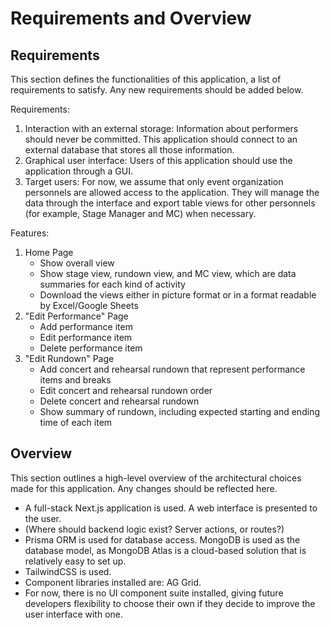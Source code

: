 # Requirements and Overview

## Requirements

This section defines the functionalities of this application, a list of requirements to satisfy. Any new requirements should be added below.

Requirements:

1. Interaction with an external storage: Information about performers should never be committed. This application should connect to an external database that stores all those information.
2. Graphical user interface: Users of this application should use the application through a GUI.
3. Target users: For now, we assume that only event organization personnels are allowed access to the application. They will manage the data through the interface and export table views for other personnels (for example, Stage Manager and MC) when necessary.

Features:

1. Home Page
    - Show overall view
    - Show stage view, rundown view, and MC view, which are data summaries for each kind of activity
    - Download the views either in picture format or in a format readable by Excel/Google Sheets
2. "Edit Performance" Page
    - Add performance item
    - Edit performance item
    - Delete performance item
3. "Edit Rundown" Page
    - Add concert and rehearsal rundown that represent performance items and breaks
    - Edit concert and rehearsal rundown order
    - Delete concert and rehearsal rundown
    - Show summary of rundown, including expected starting and ending time of each item

## Overview

This section outlines a high-level overview of the architectural choices made for this application. Any changes should be reflected here.

- A full-stack Next.js application is used. A web interface is presented to the user.
- (Where should backend logic exist? Server actions, or routes?)
- Prisma ORM is used for database access. MongoDB is used as the database model, as MongoDB Atlas is a cloud-based solution that is relatively easy to set up.
- TailwindCSS is used.
- Component libraries installed are: AG Grid.
- For now, there is no UI component suite installed, giving future developers flexibility to choose their own if they decide to improve the user interface with one.
